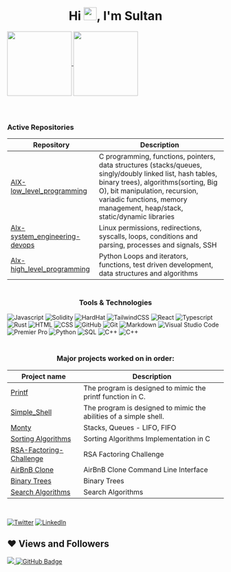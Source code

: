 <h1 align="center">Hi <img src="https://raw.githubusercontent.com/MartinHeinz/MartinHeinz/master/wave.gif" width="30px">, I'm Sultan</h1>



<a href="https://github.com/anuraghazra/github-readme-stats">
  <img height="150px" align="center" src="https://github-readme-stats.vercel.app/api?username=bsltan&show_icons=true&theme=jolly&layout=compact" />
</a>
<a href="https://github.com/anuraghazra/convoychat">
  <img height="150px" align="center" src="https://github-readme-stats.vercel.app/api/top-langs/?username=bsltan&langs_count=8&theme=jolly&layout=compact" />
</a>
<br>

<h3 align="center"> </h3>

<br/>

### Active Repositories

| Repository | Description |
| --- | --- |
| [AlX-low_level_programming](https://github.com/dennisnderitu254/alx-low_level_programming) | C programming, functions, pointers, data structures (stacks/queues, singly/doubly linked list, hash tables, binary trees), algorithms(sorting, Big O), bit manipulation, recursion, variadic functions, memory management, heap/stack, static/dynamic libraries |
| [Alx-system_engineering-devops](https://github.com/dennisnderitu254/alx-system_engineering-devops) | Linux permissions, redirections, syscalls, loops, conditions and parsing, processes and signals, SSH |
| [Alx-high_level_programming](https://github.com/dennisnderitu254/alx-higher_level_programming) | Python Loops and iterators, functions, test driven development, data structures and algorithms|


<h3 align="center"><br>Tools & Technologies</h3>
  
![Javascript](https://img.shields.io/badge/-Javascript-05122A?style=flat&logo=javascript)
![Solidity](https://img.shields.io/badge/-Solidity-05122A?style=flat&logo=solidity)
![HardHat](https://img.shields.io/badge/-Hardhat-05122A?style=flat&logo=hardhat)
![TailwindCSS](https://img.shields.io/badge/-TailwindCSS-05122A?style=flat&logo=tailwindcss)
![React](https://img.shields.io/badge/-React-05122A?style=flat&logo=react)
![Typescript](https://img.shields.io/badge/-Typescript-05122A?style=flat&logo=typescript)
![Rust](https://img.shields.io/badge/-Rust-05122A?style=flat&logo=rust)
![HTML](https://img.shields.io/badge/-HTML-05122A?style=flat&logo=HTML5)
![CSS](https://img.shields.io/badge/-CSS-05122A?style=flat&logo=CSS3)
![GitHub](https://img.shields.io/badge/-GitHub-05122A?style=flat&logo=github)
![Git](https://img.shields.io/badge/-Git-05122A?style=flat&logo=git)
![Markdown](https://img.shields.io/badge/-Markdown-05122A?style=flat&logo=markdown)
![Visual Studio Code](https://img.shields.io/badge/-Visual%20Studio%20Code-05122A?style=flat&logo=visual-studio-code&logoColor=007ACC)
![Premier Pro](https://img.shields.io/badge/-Premiere%20Pro-05122A?style=flat&logo=adobe-premiere%20pro)
![Python](https://img.shields.io/badge/-Python-05122A?style=flat&logo=python)
![SQL](https://img.shields.io/badge/-SQL-05122A?style=flat&logo=mysql)
![C++](https://img.shields.io/badge/-C++-05122A?style=flat&logo=c%2B%2B)
![C++](https://img.shields.io/badge/-AWS-05122A?style=flat&logo=aws)


<h3 align="center"><br>Major projects worked on in order:</h3>

| Project name | Description |
| --- | --- |
|[Printf](https://github.com/bsltan/printf)| The program is designed to mimic the printf function in C.|
|[Simple_Shell](https://github.com/bsltan/simple_shell)| The program is designed to mimic the abilities of a simple shell. |
|[Monty](https://github.com/bsltan/monty) | Stacks, Queues - LIFO, FIFO |
|[Sorting Algorithms](https://github.com/bsltan/sorting_algorithms) | Sorting Algorithms Implementation in C|
|[RSA-Factoring-Challenge](https://github.com/bsltan/RSA-Factoring-Challenge) |RSA Factoring Challenge|
|[AirBnB Clone](https://github.com/bsltan/AirBnB_clone) | AirBnB Clone Command Line Interface |
|[Binary Trees](https://github.com/bsltan/binary_trees) | Binary Trees |
|[Search Algorithms](https://github.com/bsltan/alx-low_level_programming/tree/master/0x1E-search_algorithms) | Search Algorithms |

<br />
<p> 
  <a href="https://twitter.com/BSultan_" target="_blank"><img alt="Twitter" src="https://img.shields.io/badge/twitter-%231DA1F2.svg?&style=for-the-badge&logo=twitter&logoColor=white" /></a> 
  <a href="https://www.linkedin.com/in/brian-sultan/" target="_blank"><img alt="LinkedIn" src="https://img.shields.io/badge/linkedin-%230077B5.svg?&style=for-the-badge&logo=linkedin&logoColor=white" /></a> 

</p>
</div>

## ❤ Views and Followers
<a href="https://github.com/Meghna-DAS/github-profile-views-counter">
    <img src="https://komarev.com/ghpvc/?username=Sbsltan">
</a>
<a href="https://github.com/bsltan?tab=followers"><img src="https://img.shields.io/github/followers/bsltan?label=Followers&style=social" alt="GitHub Badge"></a>
